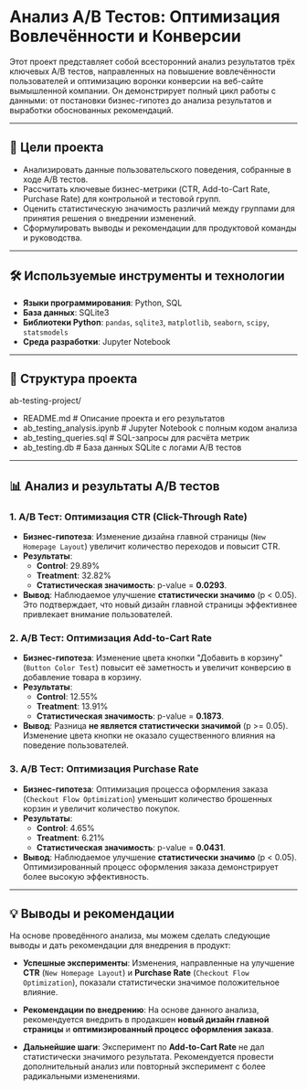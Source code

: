 # Анализ A/B Тестов: Оптимизация Вовлечённости и Конверсии

Этот проект представляет собой всесторонний анализ результатов трёх ключевых A/B тестов, направленных на повышение вовлечённости пользователей и оптимизацию воронки конверсии на веб-сайте вымышленной компании. Он демонстрирует полный цикл работы с данными: от постановки бизнес-гипотез до анализа результатов и выработки обоснованных рекомендаций.

---

## 🎯 Цели проекта

* Анализировать данные пользовательского поведения, собранные в ходе A/B тестов.
* Рассчитать ключевые бизнес-метрики (CTR, Add-to-Cart Rate, Purchase Rate) для контрольной и тестовой групп.
* Оценить статистическую значимость различий между группами для принятия решения о внедрении изменений.
* Сформулировать выводы и рекомендации для продуктовой команды и руководства.

---

## 🛠️ Используемые инструменты и технологии

* **Языки программирования**: Python, SQL
* **База данных**: SQLite3
* **Библиотеки Python**: `pandas`, `sqlite3`, `matplotlib`, `seaborn`, `scipy`, `statsmodels`
* **Среда разработки**: Jupyter Notebook

---

## 📂 Структура проекта
ab-testing-project/
* README.md                # Описание проекта и его результатов
* ab_testing_analysis.ipynb  # Jupyter Notebook с полным кодом анализа
* ab_testing_queries.sql   # SQL-запросы для расчёта метрик
* ab_testing.db            # База данных SQLite с логами A/B тестов

---

## 📊 Анализ и результаты A/B тестов

### 1. A/B Тест: Оптимизация CTR (Click-Through Rate)

* **Бизнес-гипотеза**: Изменение дизайна главной страницы (`New Homepage Layout`) увеличит количество переходов и повысит CTR.
* **Результаты**:
    * **Control**: 29.89%
    * **Treatment**: 32.82%
    * **Статистическая значимость**: p-value = **0.0293**.
* **Вывод**: Наблюдаемое улучшение **статистически значимо** (p < 0.05). Это подтверждает, что новый дизайн главной страницы эффективнее привлекает внимание пользователей.

### 2. A/B Тест: Оптимизация Add-to-Cart Rate

* **Бизнес-гипотеза**: Изменение цвета кнопки "Добавить в корзину" (`Button Color Test`) повысит её заметность и увеличит конверсию в добавление товара в корзину.
* **Результаты**:
    * **Control**: 12.55%
    * **Treatment**: 13.91%
    * **Статистическая значимость**: p-value = **0.1873**.
* **Вывод**: Разница **не является статистически значимой** (p >= 0.05). Изменение цвета кнопки не оказало существенного влияния на поведение пользователей.

### 3. A/B Тест: Оптимизация Purchase Rate

* **Бизнес-гипотеза**: Оптимизация процесса оформления заказа (`Checkout Flow Optimization`) уменьшит количество брошенных корзин и увеличит количество покупок.
* **Результаты**:
    * **Control**: 4.65%
    * **Treatment**: 6.21%
    * **Статистическая значимость**: p-value = **0.0431**.
* **Вывод**: Наблюдаемое улучшение **статистически значимо** (p < 0.05). Оптимизированный процесс оформления заказа демонстрирует более высокую эффективность.

---

## 💡 Выводы и рекомендации

На основе проведённого анализа, мы можем сделать следующие выводы и дать рекомендации для внедрения в продукт:

* **Успешные эксперименты**: Изменения, направленные на улучшение **CTR** (`New Homepage Layout`) и **Purchase Rate** (`Checkout Flow Optimization`), показали статистически значимое положительное влияние.
* **Рекомендации по внедрению**: На основе данного анализа, рекомендуется внедрить в продакшен **новый дизайн главной страницы** и **оптимизированный процесс оформления заказа**.

* **Дальнейшие шаги**: Эксперимент по **Add-to-Cart Rate** не дал статистически значимого результата. Рекомендуется провести дополнительный анализ или повторный эксперимент с более радикальными изменениями.


